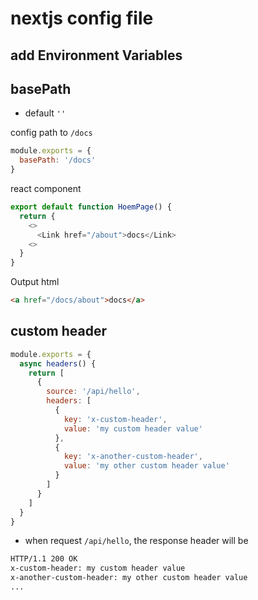 # nextjs config file

## add Environment Variables

## basePath

- default `''`

config path to `/docs`

```js
module.exports = {
  basePath: '/docs'
}
```

react component

```js
export default function HoemPage() {
  return {
    <>
      <Link href="/about">docs</Link>
    <>
  }
}
```

Output html

```html
<a href="/docs/about">docs</a>
```

## custom header

```js
module.exports = {
  async headers() {
    return [
      {
        source: '/api/hello',
        headers: [
          {
            key: 'x-custom-header',
            value: 'my custom header value'
          },
          {
            key: 'x-another-custom-header',
            value: 'my other custom header value'
          }
        ]
      }
    ]
  }
}
```

- when request `/api/hello`, the response header will be

```sh
HTTP/1.1 200 OK
x-custom-header: my custom header value
x-another-custom-header: my other custom header value
...
